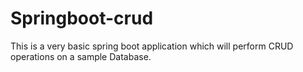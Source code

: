 # Springboot-crud
This is a very basic spring boot application which will perform CRUD operations on a sample Database.

